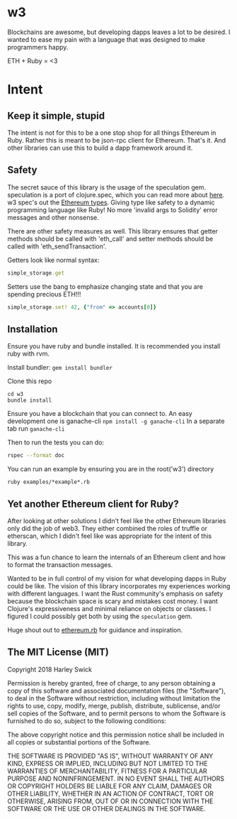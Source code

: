 # w3

Blockchains are awesome, but developing dapps leaves a lot to be desired. I wanted to ease my pain with a language that was designed to make programmers happy.

ETH + Ruby = <3

# Intent

## Keep it simple, stupid
The intent is not for this to be a one stop shop for all things Ethereum in Ruby. Rather this is meant to be json-rpc client for Ethereum. That's it. And other libraries can use this to build a dapp framework around it.

## Safety
The secret sauce of this library is the usage of the speculation gem. speculation is a port of clojure.spec, which you can read more about [here](https://github.com/english/speculation). w3 spec's out the [Ethereum types](https://github.com/ethereum/wiki/wiki/Ethereum-Contract-ABI). Giving type like safety to a dynamic programming language like Ruby! No more 'invalid args to Solidity' error messages and other nonsense.

There are other safety measures as well. This library ensures that getter methods should be called with 'eth_call' and setter methods should be called with 'eth_sendTransaction'.

Getters look like normal syntax:
```ruby
simple_storage.get
```

Setters use the bang to emphasize changing state and that you are spending precious ETH!!!
```ruby
simple_storage.set! 42, {"from" => accounts[0]}
```

## Installation

Ensure you have ruby and bundle installed. It is recommended you install ruby with rvm.

Install bundler: `gem install bundler`

Clone this repo
```
cd w3
bundle install
```

Ensure you have a blockchain that you can connect to. An easy development one is ganache-cli
`npm install -g ganache-cli`
In a separate tab run `ganache-cli`

Then to run the tests you can do:
```bash
rspec --format doc
```

You can run an example by ensuring you are in the root('w3') directory
```
ruby examples/*example*.rb
```

## Yet another Ethereum client for Ruby?
After looking at other solutions I didn't feel like the other Ethereum libraries only did the job of web3. They either combined the roles of truffle or etherscan, which I didn't feel like was appropriate for the intent of this library.

This was a fun chance to learn the internals of an Ethereum client and how to format the transaction messages.

Wanted to be in full control of my vision for what developing dapps in Ruby could be like. The vision of this library incorporates my experiences working with different languages. I want the Rust community's emphasis on safety because the blockchain space is scary and mistakes cost money. I want Clojure's expressiveness and minimal reliance on objects or classes. I figured I could possibly get both by using the `speculation` gem.

Huge shout out to [ethereum.rb](https://github.com/EthWorks/ethereum.rb) for guidance and inspiration.

## The MIT License (MIT)

Copyright 2018 Harley Swick

Permission is hereby granted, free of charge, to any person obtaining a copy of this software and associated documentation files (the "Software"), to deal in the Software without restriction, including without limitation the rights to use, copy, modify, merge, publish, distribute, sublicense, and/or sell copies of the Software, and to permit persons to whom the Software is furnished to do so, subject to the following conditions:

The above copyright notice and this permission notice shall be included in all copies or substantial portions of the Software.

THE SOFTWARE IS PROVIDED "AS IS", WITHOUT WARRANTY OF ANY KIND, EXPRESS OR IMPLIED, INCLUDING BUT NOT LIMITED TO THE WARRANTIES OF MERCHANTABILITY, FITNESS FOR A PARTICULAR PURPOSE AND NONINFRINGEMENT. IN NO EVENT SHALL THE AUTHORS OR COPYRIGHT HOLDERS BE LIABLE FOR ANY CLAIM, DAMAGES OR OTHER LIABILITY, WHETHER IN AN ACTION OF CONTRACT, TORT OR OTHERWISE, ARISING FROM, OUT OF OR IN CONNECTION WITH THE SOFTWARE OR THE USE OR OTHER DEALINGS IN THE SOFTWARE.